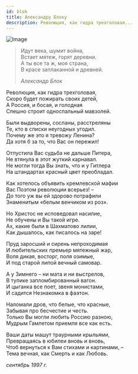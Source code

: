 ```yaml
---
id: blok
title: Александру Блоку
description: Революция, как гидра трехголовая...
---
```


![Image](/img/p2.jpg)

> Идут века, шумит война,\
> Встает мятеж, горят деревни.\
> А ты все та ж, моя страна,\
> В красе заплаканной и древней.
>
> _Александр Блок_

Революция, как гидра трехголовая,\
Скоро будет пожирать своих детей,\
А Россия, и босая, и голодная\
Спешно строит односпальный мавзолей.

Были выдворены, сосланы, расстреляны\
Те, кто в списки неугодных угодил.\
Почему же это я тревожу Ленина?\
Да хотя б за то, что Вас он пережил!

Отпустила Вас судьба не дальше Питера,\
Не втянула в этот жуткий карнавал.\
Не могли тогда Вы знать, что и у Гитлера\
На штандартах красный цвет преобладал.

Как хотелось объявить кремлевской мафии\
Вас Поэтом революции всерьез! –\
До того уж вы ей здорово потрафили\
Знаменитым «белым венчиком из роз».

Но Христос не исповедовал насилие,\
Не обучены и Вы такой игре.\
Ах, какие были в Шахматово лилии,\
Как дышалось, как писалось на заре!

Пруд заросший и сирень непроходимая\
И любительских премьер мятежный жар,\
Воля дикая, восторг, поля озимые,\
И под старой липой вечный самовар.

А у Зимнего – ни мата и ни выстрелов,\
В тупике запломбированный вагон.\
И цыганка все поет, звеня монистами,\
И садится Незнакомка в фаэтон.

Наломали дров, что белые, что красные,\
Забывая про бесчестие и честь.\
Только Вы могли любить Россию разною,\
Мудрым Гамлетом приемля все как есть.

Ваши даты машут траурными крыльями,\
Превращаясь в юбилеи вновь и вновь,\
Чтоб вернуться к Вам стихами и картинами, –\
Тема вечная, как Смерть и как Любовь.

_сентябрь 1997 г._
